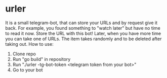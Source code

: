 # urler
It is a small telegram-bot, that can store your URLs and by request give it back. For example, you found something to "watch later" but have no time to read it now. Store the URL with this bot! Later, when you have more time you can take one of URLs. The item takes randomly and to be deleted after taking out.
How to use:
1) Clone repo
2) Run "go build" in repository
3) Run "./urler -tg-bot-token \<telegram token from your bot\>"
4) Go to your bot
